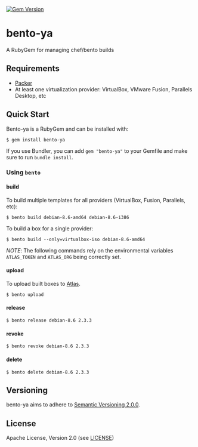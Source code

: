 [![Gem Version](https://badge.fury.io/rb/bento-ya.svg)](http://badge.fury.io/rb/bento-ya)

# bento-ya
A RubyGem for managing chef/bento builds

## Requirements

* [Packer](https://www.packer.io/)
* At least one virtualization provider: VirtualBox, VMware Fusion, Parallels Desktop, etc

## Quick Start

Bento-ya is a RubyGem and can be installed with:

```
$ gem install bento-ya
```

If you use Bundler, you can add `gem "bento-ya"` to your Gemfile and make
sure to run `bundle install`.

### Using `bento`

#### build

To build multiple templates for all providers (VirtualBox, Fusion, Parallels, etc):

    $ bento build debian-8.6-amd64 debian-8.6-i386

To build a box for a single provider:

    $ bento build --only=virtualbox-iso debian-8.6-amd64


*NOTE*: The following commands rely on the environmental variables
`ATLAS_TOKEN` and `ATLAS_ORG` being correctly set.

#### upload

To upload built boxes to [Atlas][atlas].

    $ bento upload

#### release

    $ bento release debian-8.6 2.3.3

#### revoke

    $ bento revoke debian-8.6 2.3.3

#### delete

    $ bento delete debian-8.6 2.3.3

## Versioning

bento-ya aims to adhere to [Semantic Versioning 2.0.0][semver].

## License

Apache License, Version 2.0 (see [LICENSE][license])

[license]: https://github.com/cheeseplus/bento-ya/blob/master/LICENSE
[semver]:  http://semver.org/
[atlas]:   https://atlas.hashicorp.com
